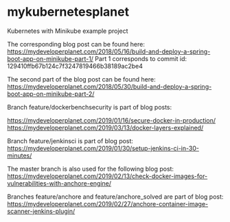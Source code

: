 # mykubernetesplanet
Kubernetes with Minikube example project

The corresponding blog post can be found here: https://mydeveloperplanet.com/2018/05/16/build-and-deploy-a-spring-boot-app-on-minikube-part-1/
Part 1 corresponds to commit id: 129410ffb67b124c7f3247819466b38189ac2be4

The second part of the blog post can be found here: https://mydeveloperplanet.com/2018/05/30/build-and-deploy-a-spring-boot-app-on-minikube-part-2/

Branch feature/dockerbenchsecurity is part of blog posts:

https://mydeveloperplanet.com/2019/01/16/secure-docker-in-production/ 
https://mydeveloperplanet.com/2019/03/13/docker-layers-explained/

Branch feature/jenkinsci is part of blog post: https://mydeveloperplanet.com/2019/01/30/setup-jenkins-ci-in-30-minutes/

The master branch is also used for the following blog post: https://mydeveloperplanet.com/2019/02/13/check-docker-images-for-vulnerabilities-with-anchore-engine/

Branches feature/anchore and feature/anchore_solved are part of blog post: https://mydeveloperplanet.com/2019/02/27/anchore-container-image-scanner-jenkins-plugin/

